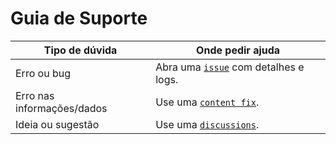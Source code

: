 # Guia de Suporte

| Tipo de dúvida | Onde pedir ajuda |
|----------------|------------------|
| Erro ou bug | Abra uma [`issue`](../../issues/new) com detalhes e logs. |
| Erro nas informações/dados | Use uma [`content fix`](../../issues/new?template=content-fix-issue-template.yaml). |
| Ideia ou sugestão | Use uma [`discussions`](../../discussions/categories/ideias). |
